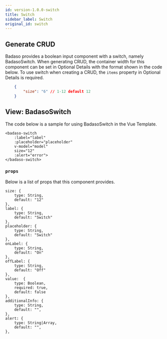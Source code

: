 ```yaml
---
id: version-1.0.0-switch
title: Switch
sidebar_label: Switch
original_id: switch
---
```


## Generate CRUD

Badaso provides a boolean input component with a switch, namely BadasoSwitch. When generating CRUD, the container width for this component can be set in Optional Details with the format shown in the code below. To use switch when creating a CRUD, the `items` property in Optional Details is required.

<!--DOCUSAURUS_CODE_TABS-->
<!--JSON-->
```json
    {
        "size": "6" // 1-12 default 12
    }
```
<!--END_DOCUSAURUS_CODE_TABS-->

## View: BadasoSwitch

The code below is a sample for using BadasoSwitch in the Vue Template.

<!--DOCUSAURUS_CODE_TABS-->
<!--Vue-->
```vue
<badaso-switch
    :label="label"
    :placeholder="placeholder"
    v-model="model"
    size="12"
    :alert="error">
</badaso-switch>
```
<!--END_DOCUSAURUS_CODE_TABS-->

### ```props```

Below is a list of props that this component provides.

```
size: {
    type: String,
    default: "12"
},
label: {
    type: String,
    default: "Switch"
},
placeholder: {
    type: String,
    default: "Switch"
},
onLabel: {
    type: String,
    default: "On"
},
offLabel: {
    type: String,
    default: "Off"
},
value:  {
    type: Boolean,
    required: true,
    default: false
},
additionalInfo: {
    type: String,
    default: "",
},
alert: {
    type: String|Array,
    default: "",
},
```